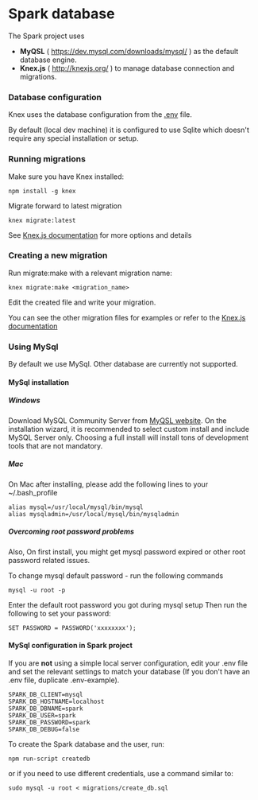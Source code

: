 # Spark database

The Spark project uses 
* **MyQSL** ( https://dev.mysql.com/downloads/mysql/ ) as the default database engine.
* **Knex.js** ( http://knexjs.org/ ) to manage database connection and migrations.

### Database configuration

Knex uses the database configuration from the [.env](/.env-example) file.

By default (local dev machine) it is configured to use Sqlite which doesn't require any special installation or setup.

### Running migrations

Make sure you have Knex installed:

```shell
npm install -g knex
```

Migrate forward to latest migration

```shell
knex migrate:latest
```

See [Knex.js documentation](http://knexjs.org/#Migrations-CLI) for more options and details

### Creating a new migration

Run migrate:make with a relevant migration name:

```shell
knex migrate:make <migration_name>
```

Edit the created file and write your migration.

You can see the other migration files for examples or refer to the [Knex.js documentation](http://knexjs.org/#Schema)

### Using MySql

By default we use MySql. Other database are currently not supported.

#### MySql installation

##### Windows
Download MySQL Community Server from [MyQSL website](https://dev.mysql.com/downloads/mysql/). On the installation wizard, it is recommended to select custom install and include MySQL Server only. Choosing a full install will install tons of development tools that are not mandatory.

##### Mac

On Mac after installing, please add the following lines to your ~/.bash_profile
```shell
alias mysql=/usr/local/mysql/bin/mysql
alias mysqladmin=/usr/local/mysql/bin/mysqladmin
```

##### Overcoming root password problems
Also, On first install, you might get mysql password expired or other root password related issues.

To change mysql default password - run the following commands
```shell
mysql -u root -p
```
Enter the default root password you got during mysql setup
Then run the following to set your password:
```
SET PASSWORD = PASSWORD('xxxxxxxx');
```

#### MySql configuration in Spark project

If you are **not** using a simple local server configuration, edit your .env file and set the relevant settings to match your database (If you don't have an .env file, duplicate .env-example).

```
SPARK_DB_CLIENT=mysql
SPARK_DB_HOSTNAME=localhost
SPARK_DB_DBNAME=spark
SPARK_DB_USER=spark
SPARK_DB_PASSWORD=spark
SPARK_DB_DEBUG=false
```

To create the Spark database and the user, run:

```
npm run-script createdb
```

or if you need to use different credentials, use a command similar to: 

```shell
sudo mysql -u root < migrations/create_db.sql
```
